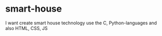 # smart-house
I want create smart house technology use the C, Python-languages and also HTML, CSS, JS
